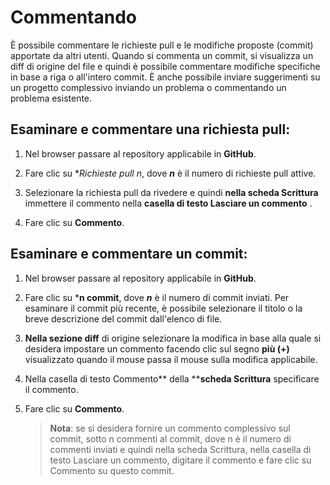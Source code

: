 # Commentando

È possibile commentare le richieste pull e le modifiche proposte (commit) apportate da altri utenti. Quando si commenta un commit, si visualizza un diff di origine del file e quindi è possibile commentare modifiche specifiche in base a riga o all'intero commit. È anche possibile inviare suggerimenti su un progetto complessivo inviando un problema o commentando un problema esistente.

## Esaminare e commentare una richiesta pull:

1.  Nel browser passare al repository applicabile in **GitHub**.

1.  Fare clic su **Richieste pull *n**, dove ***n*** è il numero di richieste pull attive.

2.  Selezionare la richiesta pull da rivedere e quindi **nella scheda Scrittura** immettere il commento nella **casella di testo Lasciare un commento** .

3.  Fare clic su **Commento**.

## Esaminare e commentare un commit:

1.  Nel browser passare al repository applicabile in **GitHub**.

2.  Fare clic su ***n commit**, dove ***n*** è il numero di commit inviati. Per esaminare il commit più recente, è possibile selezionare il titolo o la breve descrizione del commit dall'elenco di file.

3.  **Nella sezione diff** di origine selezionare la modifica in base alla quale si desidera impostare un commento facendo clic sul segno **più (+)** visualizzato quando il mouse passa il mouse sulla modifica applicabile.

4.  Nella casella di testo Commento** della ****scheda Scrittura** specificare il commento.

5.  Fare clic su **Commento**.

    > **Nota**: se si desidera fornire un commento complessivo sul commit, sotto n commenti al commit, dove n è il numero di commenti inviati e quindi nella scheda Scrittura, nella casella di testo Lasciare un commento, digitare il commento e fare clic su Commento su questo commit.
